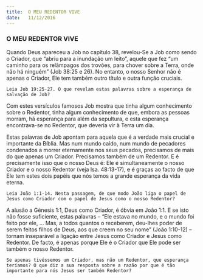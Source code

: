 ```yaml
---
title:  O MEU REDENTOR VIVE
date:   11/12/2016
---
```


### O MEU REDENTOR VIVE

Quando Deus apareceu a Job no capítulo 38, revelou-Se a Job como sendo o Criador, que “abriu para a inundação um leito”, aquele que fez “um caminho para os relâmpagos dos trovões, para chover sobre a Terra, onde não há ninguém” (Job 38:25 e 26). No entanto, o nosso Senhor não é apenas o Criador, Ele tem também outro título e outra função cruciais.

`Leia Job 19:25-27. O que revelam estas palavras sobre a esperança de salvação de Job?`

Com estes versículos famosos Job mostra que tinha algum conhecimento sobre o Redentor, tinha algum conhecimento de que, embora as pessoas morram, há esperança para além da sepultura, e esta esperança encontrava-se no Redentor, que deveria vir à Terra um dia.

Estas palavras de Job apontam para aquela que é a verdade mais crucial e importante da Bíblia. Mas num mundo caído, num mundo de pecadores condenados a morrer eternamente nos seus pecados, precisamos de mais do que apenas um Criador. Precisamos também de um Redentor. E é precisamente isso que o nosso Deus é: Ele é simultaneamente o nosso Criador e o nosso Redentor (veja Isa. 48:13-17), e é graças ao facto de que Ele tem estes dois papéis que nós temos a grande esperança da vida eterna.

`Leia João 1:1-14. Nesta passagem, de que modo João liga o papel de Jesus como Criador com o papel de Jesus como o nosso Redentor?`

A alusão a Génesis 1:1, Deus como Criador, é óbvia em João 1:1. E se isto não fosse suficiente, estas palavras – “Ele estava no mundo, e o mundo foi feito por ele, … Mas, a todos quantos o receberem, deu-lhes poder de serem feitos filhos de Deus, aos que creem no seu nome” (João 1:10-12) – tornam inseparável a ligação entre Jesus como Criador e Jesus como Redentor. De facto, é apenas porque Ele é o Criador que Ele pode ser também o nosso Redentor.

`Se apenas tivéssemos um Criador, mas não um Redentor, que esperança teríamos? O que diz a sua resposta sobre a razão por que é tão importante para nós Jesus ser também Redentor?`